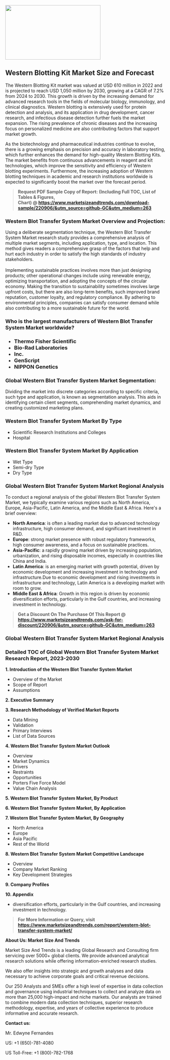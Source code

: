 <p><img class="alignnone size-medium wp-image-20088" src="https://ffe5etoiles.com/wp-content/uploads/2024/12/MST1-300x171.png" alt="" width="300" height="171" /></p><h2>Western Blotting Kit Market Size and Forecast</h2><p>The Western Blotting Kit market was valued at USD 610 million in 2022 and is projected to reach USD 1,050 million by 2030, growing at a CAGR of 7.2% from 2024 to 2030. This growth is driven by the increasing demand for advanced research tools in the fields of molecular biology, immunology, and clinical diagnostics. Western blotting is extensively used for protein detection and analysis, and its application in drug development, cancer research, and infectious disease detection further fuels the market expansion. The rising prevalence of chronic diseases and the increasing focus on personalized medicine are also contributing factors that support market growth.</p><p>As the biotechnology and pharmaceutical industries continue to evolve, there is a growing emphasis on precision and accuracy in laboratory testing, which further enhances the demand for high-quality Western Blotting Kits. The market benefits from continuous advancements in reagent and kit technologies, which improve the sensitivity and efficiency of Western blotting experiments. Furthermore, the increasing adoption of Western blotting techniques in academic and research institutions worldwide is expected to significantly boost the market over the forecast period.</p></p><blockquote id="" class=""><strong>Request PDF Sample Copy of Report: (Including Full TOC, List of Tables &amp; Figures, Chart)&nbsp;@&nbsp;<strong><a href="https://www.marketsizeandtrends.com/download-sample/220906/&utm_source=github-GC&utm_medium=263" target="_blank">https://www.marketsizeandtrends.com/download-sample/220906/&utm_source=github-GC&utm_medium=263</a></strong></strong></blockquote><h3 id="" class="">Western Blot Transfer System Market&nbsp;Overview and Projection:</h3><p id="" class="">Using a deliberate segmentation technique, the Western Blot Transfer System Market research study provides a comprehensive analysis of multiple market segments, including application, type, and location. This method gives readers a comprehensive grasp of the factors that help and hurt each industry in order to satisfy the high standards of industry stakeholders. <br /> <br />Implementing sustainable practices involves more than just designing products; other operational changes include using renewable energy, optimizing transportation, and adopting the concepts of the circular economy. Making the transition to sustainability sometimes involves large upfront costs, but there are also long-term benefits, such improved brand reputation, customer loyalty, and regulatory compliance. By adhering to environmental principles, companies can satisfy consumer demand while also contributing to a more sustainable future for the world.</p><h3 id="" class="">Who is the largest manufacturers of&nbsp;Western Blot Transfer System Market worldwide?</h3><h3 class=""><p><ul><li>Thermo Fisher Scientific </li><li> Bio-Rad Laboratories </li><li> Inc. </li><li> GenScript </li><li> NIPPON Genetics</li></ul></p></h3><h3 id="" class="">Global&nbsp;Western Blot Transfer System Market Segmentation:</h3><p id="" class="">Dividing the market into discrete categories according to specific criteria, such type and application, is known as segmentation analysis. This aids in identifying certain client segments, comprehending market dynamics, and creating customized marketing plans.</p><h3 id="" class="">Western Blot Transfer System Market&nbsp;By Type</h3><p><p><ul><li>Scientific Research Institutions and Colleges</li><li> Hospital</p></li></ul></p></p><h3 id="" class="">Western Blot Transfer System Market&nbsp;By Application</h3><p class=""><p><ul><li>Wet Type</li><li> Semi-dry Type</li><li> Dry Type</li></ul></p></p><h3 id="" class="">Global Western Blot Transfer System Market Regional Analysis</h3><p id="" class="">To conduct a regional analysis of the global Western Blot Transfer System Market, we typically examine various regions such as North America, Europe, Asia-Pacific, Latin America, and the Middle East &amp; Africa. Here's a brief overview:</p><ul><li><strong>North America</strong>: is often a leading market due to advanced technology infrastructure, high consumer demand, and significant investment in R&amp;D.</li><li><strong>Europe</strong>: strong market presence with robust regulatory frameworks, high consumer awareness, and a focus on sustainable practices.</li><li><strong>Asia-Pacific</strong>: a rapidly growing market driven by increasing population, urbanization, and rising disposable incomes, especially in countries like China and India.</li><li><strong>Latin America</strong>: is an emerging market with growth potential, driven by economic development and increasing investment in technology and infrastructure.Due to economic development and rising investments in infrastructure and technology, Latin America is a developing market with room to grow.</li><li><strong>Middle East &amp; Africa</strong>: Growth in this region is driven by economic diversification efforts, particularly in the Gulf countries, and increasing investment in technology.</li></ul><blockquote id="" class=""><strong>Get a Discount On The Purchase Of This Report @ <strong><a href="https://www.marketsizeandtrends.com/ask-for-discount/220906/&utm_source=github-GC&utm_medium=263" target="_blank">https://www.marketsizeandtrends.com/ask-for-discount/220906/&utm_source=github-GC&utm_medium=263</a></strong></strong></blockquote><h3 id="" class="">Global Western Blot Transfer System Market Regional Analysis</h3><h3 id="" class="">Detailed TOC of Global Western Blot Transfer System Market Research Report, 2023-2030</h3><p id="" class=""><strong>1. Introduction of the Western Blot Transfer System Market</strong></p><ul><li>Overview of the Market</li><li>Scope of Report</li><li>Assumptions</li></ul><p id="" class=""><strong>2. Executive Summary</strong></p><p id="" class=""><strong>3. Research Methodology of Verified Market Reports</strong></p><ul><li>Data Mining</li><li>Validation</li><li>Primary Interviews</li><li>List of Data Sources</li></ul><p id="" class=""><strong>4. Western Blot Transfer System Market Outlook</strong></p><ul><li>Overview</li><li>Market Dynamics</li><li>Drivers</li><li>Restraints</li><li>Opportunities</li><li>Porters Five Force Model</li><li>Value Chain Analysis</li></ul><p id="" class=""><strong>5. Western Blot Transfer System Market, By Product</strong></p><p id="" class=""><strong>6. Western Blot Transfer System Market, By Application</strong></p><p id="" class=""><strong>7. Western Blot Transfer System Market, By Geography</strong></p><ul><li>North America</li><li>Europe</li><li>Asia Pacific</li><li>Rest of the World</li></ul><p id="" class=""><strong>8. Western Blot Transfer System Market Competitive Landscape</strong></p><ul><li>Overview</li><li>Company Market Ranking</li><li>Key Development Strategies</li></ul><p id="" class=""><strong>9. Company Profiles</strong></p><p id="" class=""><strong>10. Appendix</strong></p><ul><li>diversification efforts, particularly in the Gulf countries, and increasing investment in technology.</li></ul><blockquote id="" class=""><strong>For More Information or Query, visit <strong><strong><a href="https://www.marketsizeandtrends.com/report/western-blot-transfer-system-market/" target="_blank">https://www.marketsizeandtrends.com/report/western-blot-transfer-system-market/</a></strong></strong></strong></blockquote><p id="" class=""><strong>About Us: Market Size And Trends</strong></p><p id="" class="">Market Size And Trends is a leading Global Research and Consulting firm servicing over 5000+ global clients. We provide advanced analytical research solutions while offering information-enriched research studies.</p><p id="" class="">We also offer insights into strategic and growth analyses and data necessary to achieve corporate goals and critical revenue decisions.</p><p id="" class="">Our 250 Analysts and SMEs offer a high level of expertise in data collection and governance using industrial techniques to collect and analyze data on more than 25,000 high-impact and niche markets. Our analysts are trained to combine modern data collection techniques, superior research methodology, expertise, and years of collective experience to produce informative and accurate research.</p><p id="" class=""><strong>Contact us:</strong></p><p id="" class="">Mr. Edwyne Fernandes</p><p id="" class="">US: +1 (650)-781-4080</p><p id="" class="">US Toll-Free: +1 (800)-782-1768</p>

